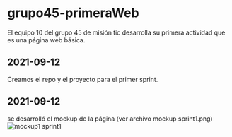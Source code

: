 # grupo45-primeraWeb
El equipo 10 del grupo 45 de misión tic desarrolla su primera actividad que es una página web básica.

## 2021-09-12
Creamos el repo y el proyecto para el primer sprint.

## 2021-09-12
se desarrolló el mockup de la página (ver archivo mockup sprint1.png)
<img src="https://github.com/jburitic/grupo45_10-primeraWeb/blob/main/mockup%20sprint1.png"
     alt="mockup1 sprint1" style="float: left; margin-right: 10px;" />
